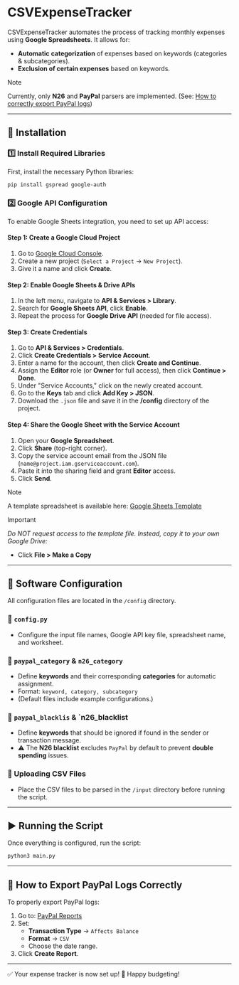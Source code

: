 # CSVExpenseTracker

CSVExpenseTracker automates the process of tracking monthly expenses using **Google Spreadsheets**. It allows for:
- **Automatic categorization** of expenses based on keywords (categories & subcategories).
- **Exclusion of certain expenses** based on keywords.

>[!NOTE]
>Currently, only **N26** and **PayPal** parsers are implemented.
>(See: [How to correctly export PayPal logs](#-how-to-export-paypal-logs-correctly))

---
## 🚀 Installation
### 1️⃣ Install Required Libraries
First, install the necessary Python libraries:
```sh
pip install gspread google-auth
```

### 2️⃣ Google API Configuration
To enable Google Sheets integration, you need to set up API access:

#### Step 1: Create a Google Cloud Project
1. Go to [Google Cloud Console](https://console.cloud.google.com/apis).
2. Create a new project (`Select a Project` → `New Project`).
3. Give it a name and click **Create**.

#### Step 2: Enable Google Sheets & Drive APIs
1. In the left menu, navigate to **API & Services > Library**.
2. Search for **Google Sheets API**, click **Enable**.
3. Repeat the process for **Google Drive API** (needed for file access).

#### Step 3: Create Credentials
1. Go to **API & Services > Credentials**.
2. Click **Create Credentials > Service Account**.
3. Enter a name for the account, then click **Create and Continue**.
4. Assign the **Editor** role (or **Owner** for full access), then click **Continue > Done**.
5. Under "Service Accounts," click on the newly created account.
6. Go to the **Keys** tab and click **Add Key > JSON**.
7. Download the `.json` file and save it in the **/config** directory of the project.

#### Step 4: Share the Google Sheet with the Service Account
1. Open your **Google Spreadsheet**.
2. Click **Share** (top-right corner).
3. Copy the service account email from the JSON file (`name@project.iam.gserviceaccount.com`).
4. Paste it into the sharing field and grant **Editor** access.
5. Click **Send**.

>[!NOTE]
>A template spreadsheet is available here: [Google Sheets Template](https://docs.google.com/spreadsheets/d/1uwWi78mgVENbNoc8REMdLWvAdgcTZm4_h78E1VNSqWk/edit?usp=sharing)

>[!IMPORTANT] 
>*Do NOT request access to the template file. Instead, copy it to your own Google Drive:*
>- Click **File > Make a Copy**

---
## 🔧 Software Configuration
All configuration files are located in the `/config` directory.

### 🔹 `config.py`
- Configure the input file names, Google API key file, spreadsheet name, and worksheet.

### 🔹 `paypal_category` & `n26_category`
- Define **keywords** and their corresponding **categories** for automatic assignment.
- Format: `keyword, category, subcategory`
- (Default files include example configurations.)

### 🔹 `paypal_blacklis` & `n26_blacklist
- Define **keywords** that should be ignored if found in the sender or transaction message.
- ⚠️ The **N26 blacklist** excludes `PayPal` by default to prevent **double spending** issues.

### 🔹 Uploading CSV Files
- Place the CSV files to be parsed in the `/input` directory before running the script.

---
## ▶️ Running the Script
Once everything is configured, run the script:
```sh
python3 main.py
```

---
## 📌 How to Export PayPal Logs Correctly
To properly export PayPal logs:
1. Go to: [PayPal Reports](https://www.paypal.com/reports/dlog)
2. Set:
   - **Transaction Type** → `Affects Balance`
   - **Format** → `CSV`
   - Choose the date range.
3. Click **Create Report**.

---

✅ Your expense tracker is now set up! 🎉 Happy budgeting!

